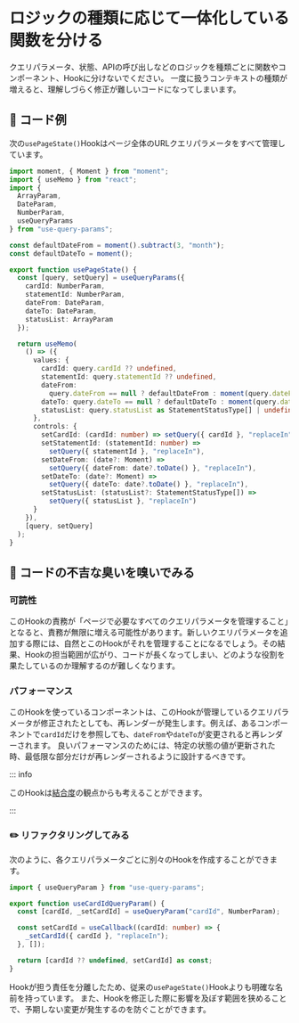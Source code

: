 # ロジックの種類に応じて一体化している関数を分ける

<div style="margin-top: 16px">
<Badge type="info" text="可読性" />
</div>

クエリパラメータ、状態、APIの呼び出しなどのロジックを種類ごとに関数やコンポーネント、Hookに分けないでください。
一度に扱うコンテキストの種類が増えると、理解しづらく修正が難しいコードになってしまいます。

## 📝 コード例

次の`usePageState()`Hookはページ全体のURLクエリパラメータをすべて管理しています。

```typescript
import moment, { Moment } from "moment";
import { useMemo } from "react";
import {
  ArrayParam,
  DateParam,
  NumberParam,
  useQueryParams
} from "use-query-params";

const defaultDateFrom = moment().subtract(3, "month");
const defaultDateTo = moment();

export function usePageState() {
  const [query, setQuery] = useQueryParams({
    cardId: NumberParam,
    statementId: NumberParam,
    dateFrom: DateParam,
    dateTo: DateParam,
    statusList: ArrayParam
  });

  return useMemo(
    () => ({
      values: {
        cardId: query.cardId ?? undefined,
        statementId: query.statementId ?? undefined,
        dateFrom:
          query.dateFrom == null ? defaultDateFrom : moment(query.dateFrom),
        dateTo: query.dateTo == null ? defaultDateTo : moment(query.dateTo),
        statusList: query.statusList as StatementStatusType[] | undefined
      },
      controls: {
        setCardId: (cardId: number) => setQuery({ cardId }, "replaceIn"),
        setStatementId: (statementId: number) =>
          setQuery({ statementId }, "replaceIn"),
        setDateFrom: (date?: Moment) =>
          setQuery({ dateFrom: date?.toDate() }, "replaceIn"),
        setDateTo: (date?: Moment) =>
          setQuery({ dateTo: date?.toDate() }, "replaceIn"),
        setStatusList: (statusList?: StatementStatusType[]) =>
          setQuery({ statusList }, "replaceIn")
      }
    }),
    [query, setQuery]
  );
}
```

## 👃 コードの不吉な臭いを嗅いでみる

### 可読性

このHookの責務が「ページで必要なすべてのクエリパラメータを管理すること」となると、責務が無限に増える可能性があります。新しいクエリパラメータを追加する際には、自然とこのHookがそれを管理することになるでしょう。その結果、Hookの担当範囲が広がり、コードが長くなってしまい、どのような役割を果たしているのか理解するのが難しくなります。

### パフォーマンス

このHookを使っているコンポーネントは、このHookが管理しているクエリパラメータが修正されたとしても、再レンダーが発生します。例えば、あるコンポーネントで`cardId`だけを参照しても、`dateFrom`や`dateTo`が変更されると再レンダーされます。
良いパフォーマンスのためには、特定の状態の値が更新された時、最低限な部分だけが再レンダーされるように設計するべきです。

::: info

このHookは[結合度](./use-page-state-coupling.md)の観点からも考えることができます。

:::

### ✏️ リファクタリングしてみる

次のように、各クエリパラメータごとに別々のHookを作成することができます。

```typescript
import { useQueryParam } from "use-query-params";

export function useCardIdQueryParam() {
  const [cardId, _setCardId] = useQueryParam("cardId", NumberParam);

  const setCardId = useCallback((cardId: number) => {
    _setCardId({ cardId }, "replaceIn");
  }, []);

  return [cardId ?? undefined, setCardId] as const;
}
```

Hookが担う責任を分離したため、従来の`usePageState()`Hookよりも明確な名前を持っています。
また、Hookを修正した際に影響を及ぼす範囲を狭めることで、予期しない変更が発生するのを防ぐことができます。
